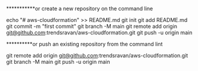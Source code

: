***********or create a new repository on the command line

echo "# aws-cloudformation" >> README.md
git init
git add README.md
git commit -m "first commit"
git branch -M main
git remote add origin git@github.com:trendsravan/aws-cloudformation.git
git push -u origin main


**********or push an existing repository from the command lint

git remote add origin git@github.com:trendsravan/aws-cloudformation.git
git branch -M main
git push -u origin main
